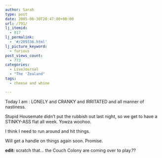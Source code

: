 ```yaml
---
author: Sarah
type: post
date: 2005-06-30T20:47:00+00:00
url: /791/
lj_itemid:
  - 817
lj_permalink:
  - '#/209336.html'
lj_picture_keyword:
  - furious
post_views_count:
  - 773
categories:
  - LiveJournal
  - "The 'Zealand"
tags:
  - cheese and whine

---
```

Today I am : LONELY and CRANKY and IRRITATED and all manner of nastiness.

Stupid Housemate didn&#8217;t put the rubbish out last night, so we get to have a STINKY-ASS flat all week. Yowza woohoo.

I think I need to run around and hit things.

Will get a handle on things again soon. Promise.

**edit:** scratch that&#8230; the Couch Colony are coming over to play.??